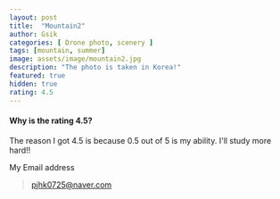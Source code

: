 ```yaml
---
layout: post
title:  "Mountain2"
author: Gsik
categories: [ Drone photo, scenery ]
tags: [mountain, summer]
image: assets/image/mountain2.jpg
description: "The photo is taken in Korea!"
featured: true
hidden: true
rating: 4.5
---
```



#### Why is the rating 4.5?

The reason I got 4.5 is because 0.5 out of 5 is my ability.
I'll study more hard!!



My Email address

> pjhk0725@naver.com